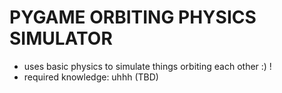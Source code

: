 # PYGAME ORBITING PHYSICS SIMULATOR #

- uses basic physics to simulate things orbiting each other :) !
- required knowledge: uhhh (TBD)
